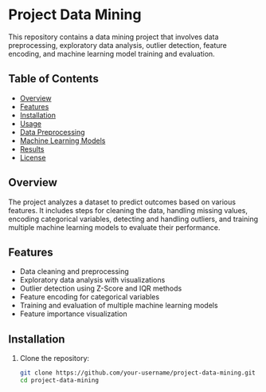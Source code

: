 # Project Data Mining

This repository contains a data mining project that involves data preprocessing, exploratory data analysis, outlier detection, feature encoding, and machine learning model training and evaluation.

## Table of Contents

- [Overview](#overview)
- [Features](#features)
- [Installation](#installation)
- [Usage](#usage)
- [Data Preprocessing](#data-preprocessing)
- [Machine Learning Models](#machine-learning-models)
- [Results](#results)
- [License](#license)

## Overview

The project analyzes a dataset to predict outcomes based on various features. It includes steps for cleaning the data, handling missing values, encoding categorical variables, detecting and handling outliers, and training multiple machine learning models to evaluate their performance.

## Features

- Data cleaning and preprocessing
- Exploratory data analysis with visualizations
- Outlier detection using Z-Score and IQR methods
- Feature encoding for categorical variables
- Training and evaluation of multiple machine learning models
- Feature importance visualization

## Installation

1. Clone the repository:
   ```bash
   git clone https://github.com/your-username/project-data-mining.git
   cd project-data-mining
